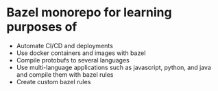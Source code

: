 # Bazel monorepo for learning purposes of

- Automate CI/CD and deployments
- Use docker containers and images with bazel
- Compile protobufs to several languages
- Use multi-language applications such as javascript, python, and java and compile them with bazel rules
- Create custom bazel rules
